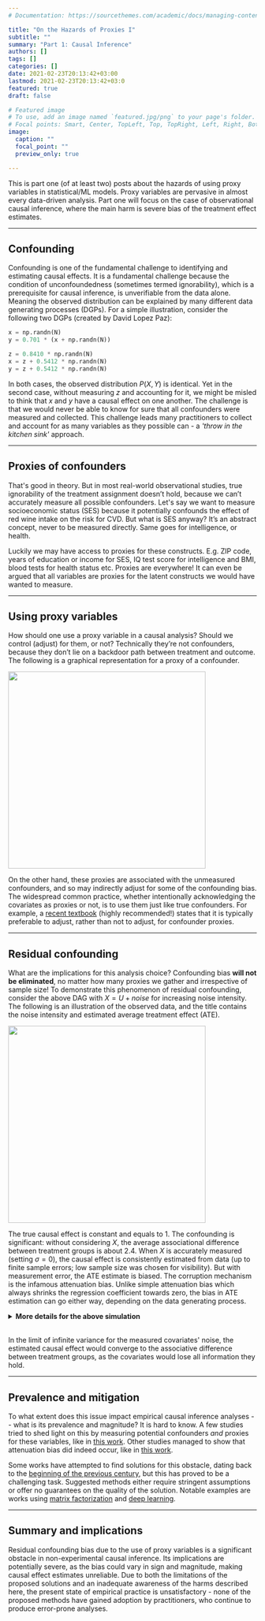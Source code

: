 ```yaml
---
# Documentation: https://sourcethemes.com/academic/docs/managing-content/

title: "On the Hazards of Proxies I"
subtitle: ""
summary: "Part 1: Causal Inference"
authors: []
tags: []
categories: []
date: 2021-02-23T20:13:42+03:00
lastmod: 2021-02-23T20:13:42+03:0
featured: true
draft: false

# Featured image
# To use, add an image named `featured.jpg/png` to your page's folder.
# Focal points: Smart, Center, TopLeft, Top, TopRight, Left, Right, BottomLeft, Bottom, BottomRight.
image:
  caption: ""
  focal_point: ""
  preview_only: true

---
```


This is part one (of at least two) posts about the hazards of using proxy variables in statistical/ML models. Proxy variables are pervasive in almost every data-driven analysis. Part one will focus on the case of observational causal inference, where the main harm is severe bias of the treatment effect estimates.

---

## Confounding

Confounding is one of the fundamental challenge to identifying and estimating causal effects. It is a fundamental challenge because the condition of unconfoundedness (sometimes termed ignorability), which is a prerequisite for causal inference, is unverifiable from the data alone. Meaning the observed distribution can be explained by many different data generating processes (DGPs). For a simple illustration, consider the following two DGPs (created by David Lopez Paz):

```python
x = np.randn(N)
y = 0.701 * (x + np.randn(N))
```
```python
z = 0.8410 * np.randn(N)
x = z + 0.5412 * np.randn(N)
y = z + 0.5412 * np.randn(N)
```
In both cases, the observed distribution $P(X,Y)$ is identical. Yet in the second case, without measuring $z$ and accounting for it, we might be misled to think that $x$ and $y$ have a causal effect on one another. The challenge is that we would never be able to know for sure that all confounders were measured and collected. This challenge leads many practitioners to collect and account for as many variables as they possible can - a *'throw in the kitchen sink'* approach.

---

## Proxies of confounders

That's good in theory. But in most real-world observational studies, true ignorability of the treatment assignment doesn’t hold, because we can’t accurately measure all possible confounders. Let's say we want to measure socioeconomic status (SES) because it potentially confounds the effect of red wine intake on the risk for CVD. But what is SES anyway? It’s an abstract concept, never to be measured directly. Same goes for intelligence, or health.

Luckily we may have access to proxies for these constructs. E.g. ZIP code, years of education or income for SES, IQ test score for intelligence and BMI, blood tests for health status etc. Proxies are everywhere! It can even be argued that all variables are proxies for the latent constructs we would have wanted to measure.

---

## Using proxy variables

How should one use a proxy variable  in a causal analysis? Should we control (adjust) for them, or not? Technically they’re not confounders, because they don’t lie on a backdoor path between treatment and outcome. The following is a graphical representation for a proxy of a confounder.

<img src="figure3.2.png" width=400 height=400 align="middle">

On the other hand, these proxies are associated with the unmeasured confounders, and so may indirectly adjust for some of the confounding bias. The widespread common practice, whether intentionally acknowledging the covariates as proxies or not, is to use them just like true confounders. For example, a [recent textbook](https://www.hsph.harvard.edu/miguel-hernan/causal-inference-book/) (highly recommended!) states that it is typically preferable to adjust, rather than not to adjust, for confounder proxies.

---

## Residual confounding


What are the implications for this analysis choice? Confounding bias **will not be eliminated**, no matter how many proxies we gather and irrespective of sample size! To demonstrate this phenomenon of residual confounding, consider the above DAG with $X = U + noise$ for increasing noise intensity. The following is an illustration of the observed data, and the title contains the noise intensity and estimated average treatment effect (ATE).

<img src="proxy.gif" width=400 height=400 align="middle">
 
The true causal effect is constant and equals to 1. The confounding is significant: without considering $X$, the average associational difference between treatment groups is about 2.4. When $X$ is accurately measured (setting $\sigma=0$), the causal effect is consistently estimated from data (up to finite sample errors; low sample size was chosen for visibility). But with measurement error, the ATE estimate is biased. The corruption mechanism is the infamous attenuation bias. Unlike simple attenuation bias which always shrinks the regression coefficient towards zero, the bias in ATE estimation can go either way, depending on the data generating process.


<details>
  <summary><b>More details for the above simulation</b></summary>

Consider the following DGP: a one-dimensional latent (unobserved) confounder $U$ generates noisy measurements $X$. The treatment $T$ is assigned according to the latent confounder and the outcome $Y$ is a function of the treatment and the latent confounder. The specific dependency structure of this DGP is given below.
 
\begin{align*}
U \sim \mathcal{N}(0,1) 
\end{align*}
\begin{align*}
X \mid U \sim \mathcal{N}(U,\sigma)
\end{align*}
\begin{align*}
T \mid U \sim \text{Bernoulli}(\text{Sigmoid}(2.5 \cdot U))
\end{align*}
\begin{align*}
Y \mid U,T \sim \mathcal{N}(U+T,1)
\end{align*}

</details>
</br>

In the limit of infinite variance for the measured covariates' noise, the estimated causal effect would converge to the associative difference between treatment groups, as the covariates would lose all information they hold.

---

## Prevalence and mitigation

To what extent does this issue impact empirical causal inference analyses -- what is its prevalence and magnitude? It is hard to know. A few studies tried to shed light on this by measuring potential confounders *and* proxies for these variables, like in [this work](https://link.springer.com/article/10.2307/2648118). Other studies managed to show that attenuation bias did indeed occur, like in [this work](https://bpspsychub.onlinelibrary.wiley.com/doi/abs/10.1111/bmsp.12146?casa_token=d0jDi0c8ROAAAAAA%3AyM6kJWHzFZSX8guP7ayeWKnWwqDz5Mv5SAiTw0bZrKfcnMIWD-R0XE-piFFzlXouuzCA7r0watzzrg).


Some works have attempted to find solutions for this obstacle, dating back to the [beginning of the previous century](https://www.jstor.org/stable/1422689), but this has proved to be a challenging task. Suggested methods either require stringent assumptions or offer no guarantees on the quality of the solution. Notable examples are works using [matrix factorization](https://papers.nips.cc/paper/2018/file/86a1793f65aeef4aeef4b479fc9b2bca-Paper.pdf) and [deep learning](https://proceedings.neurips.cc/paper/2017/file/94b5bde6de888ddf9cde6748ad2523d1-Paper.pdf). 


---

## Summary and implications

Residual confounding bias due to the use of proxy variables is a significant obstacle in non-experimental causal inference. Its implications are potentially severe, as the bias could vary in sign and magnitude, making causal effect estimates unreliable. Due to both the limitations of the proposed solutions and an inadequate awareness of the harms described here, the present state of empirical practice is unsatisfactory - none of the proposed methods have gained adoption by practitioners, who continue to produce error-prone analyses.
